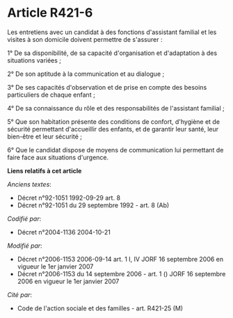 # Article R421-6

Les entretiens avec un candidat à des fonctions d'assistant familial et les visites à son domicile doivent permettre de
s'assurer :

1° De sa disponibilité, de sa capacité d'organisation et d'adaptation à des situations variées ;

2° De son aptitude à la communication et au dialogue ;

3° De ses capacités d'observation et de prise en compte des besoins particuliers de chaque enfant ;

4° De sa connaissance du rôle et des responsabilités de l'assistant familial ;

5° Que son habitation présente des conditions de confort, d'hygiène et de sécurité permettant d'accueillir des enfants, et de
garantir leur santé, leur bien-être et leur sécurité ;

6° Que le candidat dispose de moyens de communication lui permettant de faire face aux situations d'urgence.

**Liens relatifs à cet article**

_Anciens textes_:

  - Décret n°92-1051 1992-09-29 art. 8
  - Décret n°92-1051 du 29 septembre 1992 - art. 8 (Ab)

_Codifié par_:

  - Décret n°2004-1136 2004-10-21

_Modifié par_:

  - Décret n°2006-1153 2006-09-14 art. 1 I, IV JORF 16 septembre 2006 en vigueur le 1er janvier 2007
  - Décret n°2006-1153 du 14 septembre 2006 - art. 1 () JORF 16 septembre 2006 en vigueur le 1er janvier 2007

_Cité par_:

  - Code de l'action sociale et des familles - art. R421-25 (M)
